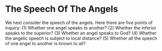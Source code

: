 # The Speech Of The Angels

We next consider the speech of the angels. Here there are five points of inquiry:
(1) Whether one angel speaks to another?
(2) Whether the inferior speaks to the superior?
(3) Whether an angel speaks to God?
(4) Whether the angelic speech is subject to local distance?
(5) Whether all the speech of one angel to another is known to all?